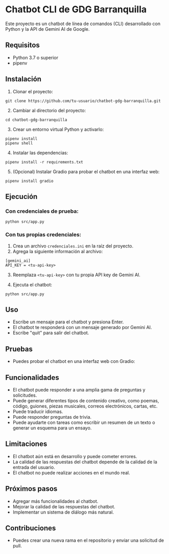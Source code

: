 # Chatbot CLI de GDG Barranquilla

Este proyecto es un chatbot de línea de comandos (CLI) desarrollado con Python y la API de Gemini AI de Google.

## Requisitos

* Python 3.7 o superior
* pipenv

## Instalación

1. Clonar el proyecto:

`````
git clone https://github.com/tu-usuario/chatbot-gdg-barranquilla.git
`````

2. Cambiar al directorio del proyecto:

`````
cd chatbot-gdg-barranquilla
`````

3. Crear un entorno virtual Python y activarlo:

`````
pipenv install
pipenv shell
`````


4. Instalar las dependencias:

`````
pipenv install -r requirements.txt
`````

5. (Opcional) Instalar Gradio para probar el chatbot en una interfaz web:

`````
pipenv install gradio
`````

## Ejecución

### Con credenciales de prueba:

`````
python src/app.py
`````

### Con tus propias credenciales:

1. Crea un archivo `credenciales.ini` en la raíz del proyecto.
2. Agrega la siguiente información al archivo:

`````
[gemini_ai]
API_KEY = <tu-api-key>
`````

3. Reemplaza `<tu-api-key>` con tu propia API key de Gemini AI.

4. Ejecuta el chatbot:

`````
python src/app.py
`````

## Uso

* Escribe un mensaje para el chatbot y presiona Enter.
* El chatbot te responderá con un mensaje generado por Gemini AI.
* Escribe "quit" para salir del chatbot.

## Pruebas

* Puedes probar el chatbot en una interfaz web con Gradio:

## Funcionalidades

* El chatbot puede responder a una amplia gama de preguntas y solicitudes.
* Puede generar diferentes tipos de contenido creativo, como poemas, código, guiones, piezas musicales, correos electrónicos, cartas, etc.
* Puede traducir idiomas.
* Puede responder preguntas de trivia.
* Puede ayudarte con tareas como escribir un resumen de un texto o generar un esquema para un ensayo.

## Limitaciones

* El chatbot aún está en desarrollo y puede cometer errores.
* La calidad de las respuestas del chatbot depende de la calidad de la entrada del usuario.
* El chatbot no puede realizar acciones en el mundo real.

## Próximos pasos

* Agregar más funcionalidades al chatbot.
* Mejorar la calidad de las respuestas del chatbot.
* Implementar un sistema de diálogo más natural.

## Contribuciones
* Puedes crear una nueva rama en el repositorio y enviar una solicitud de pull.

